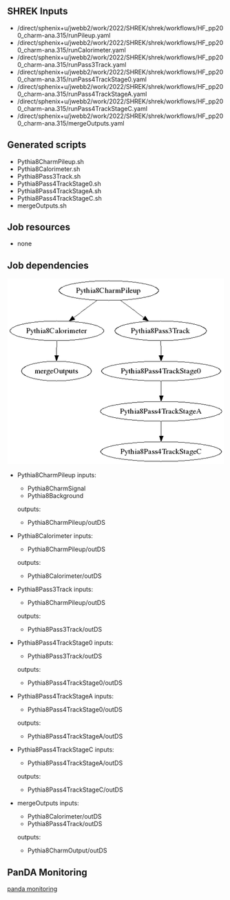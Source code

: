 ## SHREK Inputs
- /direct/sphenix+u/jwebb2/work/2022/SHREK/shrek/workflows/HF_pp200_charm-ana.315/runPileup.yaml
- /direct/sphenix+u/jwebb2/work/2022/SHREK/shrek/workflows/HF_pp200_charm-ana.315/runCalorimeter.yaml
- /direct/sphenix+u/jwebb2/work/2022/SHREK/shrek/workflows/HF_pp200_charm-ana.315/runPass3Track.yaml
- /direct/sphenix+u/jwebb2/work/2022/SHREK/shrek/workflows/HF_pp200_charm-ana.315/runPass4TrackStage0.yaml
- /direct/sphenix+u/jwebb2/work/2022/SHREK/shrek/workflows/HF_pp200_charm-ana.315/runPass4TrackStageA.yaml
- /direct/sphenix+u/jwebb2/work/2022/SHREK/shrek/workflows/HF_pp200_charm-ana.315/runPass4TrackStageC.yaml
- /direct/sphenix+u/jwebb2/work/2022/SHREK/shrek/workflows/HF_pp200_charm-ana.315/mergeOutputs.yaml
## Generated scripts
- Pythia8CharmPileup.sh
- Pythia8Calorimeter.sh
- Pythia8Pass3Track.sh
- Pythia8Pass4TrackStage0.sh
- Pythia8Pass4TrackStageA.sh
- Pythia8Pass4TrackStageC.sh
- mergeOutputs.sh
## Job resources
- none
## Job dependencies
![Workflow graph](workflow.png)
- Pythia8CharmPileup
  inputs:
  - Pythia8CharmSignal
  - Pythia8Background

  outputs:
  - Pythia8CharmPileup/outDS
- Pythia8Calorimeter
  inputs:
  - Pythia8CharmPileup/outDS

  outputs:
  - Pythia8Calorimeter/outDS
- Pythia8Pass3Track
  inputs:
  - Pythia8CharmPileup/outDS

  outputs:
  - Pythia8Pass3Track/outDS
- Pythia8Pass4TrackStage0
  inputs:
  - Pythia8Pass3Track/outDS

  outputs:
  - Pythia8Pass4TrackStage0/outDS
- Pythia8Pass4TrackStageA
  inputs:
  - Pythia8Pass4TrackStage0/outDS

  outputs:
  - Pythia8Pass4TrackStageA/outDS
- Pythia8Pass4TrackStageC
  inputs:
  - Pythia8Pass4TrackStageA/outDS

  outputs:
  - Pythia8Pass4TrackStageC/outDS
- mergeOutputs
  inputs:
  - Pythia8Calorimeter/outDS
  - Pythia8Pass4Track/outDS

  outputs:
  - Pythia8CharmOutput/outDS
## PanDA Monitoring
[panda monitoring](https://panda-doma.cern.ch/tasks/?taskname=user.jwebb2.sP22r-hfcharm-pileup-test6-newwf_*)
